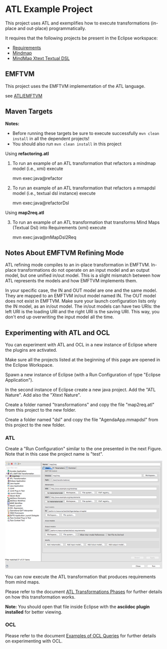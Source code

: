 # ATL Example Project

This project uses ATL and exemplifies how to execute transformations (in-place and out-place) programmatically.

It requires that the following projects be present in the Eclipse workspace:

- [Requirements](https://bitbucket.org/mei-isep/pt.isep.edom.requirements)
- [Mindmap](https://bitbucket.org/mei-isep/pt.isep.edom.mindmap)
- [MindMap Xtext Textual DSL](https://bitbucket.org/mei-isep/pt.isep.edom.dsl.mmapdsl)  

## EMFTVM

This project uses the EMFTVM implementation of the ATL language.

see [ATL/EMFTVM](https://wiki.eclipse.org/ATL/EMFTVM#How_to_use_EMFTVM.3F)

## Maven Targets

**Notes:** 
- Before running these targets be sure to execute successfully `mvn clean install` in all the dependent projects!
- You should also run `mvn clean install`  in this project

Using **refactoring.atl**

1) To run an example of an ATL transformation that refactors a mindmap model (i.e., xmi) execute  

	mvn exec:java@refactor
	
2) To run an example of an ATL transformation that refactors a mmapdsl model (i.e., textual dsl instance) execute  

	mvn exec:java@refactorDsl

Using **map2req.atl**
	
3) To run an example of an ATL transformation that transforms Mind Maps (Textual Dsl) into Requirements (xmi) execute  

	mvn exec:java@mMapDsl2Req
	
## Notes About EMFTVM Refining Mode

ATL refining mode compiles to an in-place transformation in EMFTVM. In-place
transformations do not operate on an input model and an output model, but one
unified in/out model. This is a slight mismatch between how ATL represents the
models and how EMFTVM implements them.

In your specific case, the IN and OUT model are one and the same model. They
are mapped to an EMFTVM in/out model named IN. The OUT model does not exist in
EMFTVM. Make sure your launch configuration lists only the IN model, as an
in/out model. The in/out models can have two URIs: the left URI is the loading
URI and the right URI is the saving URI. This way, you don't end up
overwriting the input model all the time.

## Experimenting with ATL and OCL

You can experiment with ATL and OCL in a new instance of Eclipse where the plugins are activated.

Make sure all the projects listed at the beginning of this page are opened in the Eclipse Workspace. 

Spawn a new instance of Eclipse (with a Run Configuration of type "Eclipse Application").

In the second instance of Eclipse create a new java project. Add the "ATL Nature". Add also the "Xtext Nature".

Create a folder named "transformations" and copy the file "map2req.atl" from this project to the new folder.

Create a folder named "dsl" and copy the file "AgendaApp.mmapdsl" from this project to the new folder.

### ATL 

Create a "Run Configuration" similar to the one presented in the next Figure. Note that in this case the project name is "test".

![run-configuration](docs/run-configuration.png)

You can now execute the ATL transformation that produces requirements from mind maps. 

Please refer to the document [ATL Transformations Phases](docs/atl-documentation.asciidoc) for further details on how this transformation works. 

**Note:** You should open that file inside Eclipse with the **asciidoc plugin installed** for better viewing.

### OCL

Please refer to the document [Examples of OCL Queries](docs/ocl-documentation.md) for further details on experimenting with OCL. 

 





